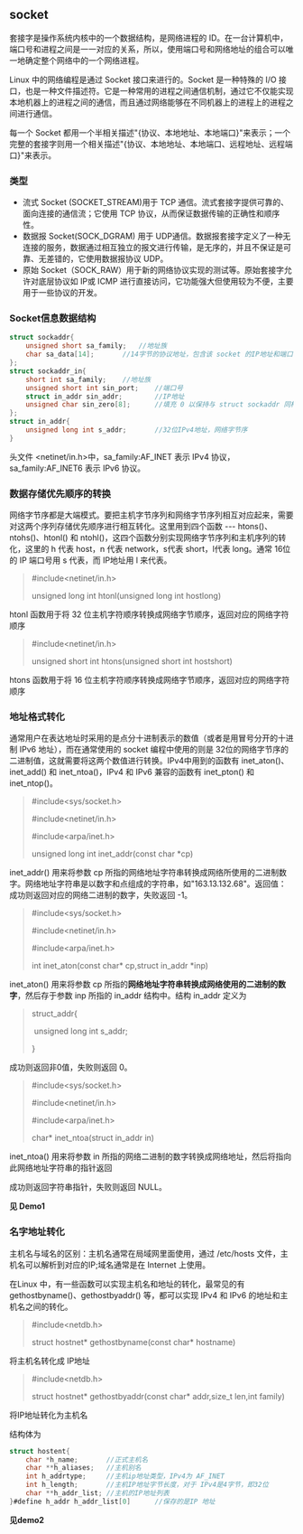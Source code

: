 ## socket

套接字是操作系统内核中的一个数据结构，是网络进程的 ID。在一台计算机中，端口号和进程之间是一一对应的关系，所以，使用端口号和网络地址的组合可以唯一地确定整个网络中的一个网络进程。

Linux 中的网络编程是通过 Socket 接口来进行的。Socket 是一种特殊的 I/O 接口，也是一种文件描述符。它是一种常用的进程之间通信机制，通过它不仅能实现本地机器上的进程之间的通信，而且通过网络能够在不同机器上的进程上的进程之间进行通信。

每一个 Socket 都用一个半相关描述"{协议、本地地址、本地端口}"来表示；一个完整的套接字则用一个相关描述"{协议、本地地址、本地端口、远程地址、远程端口}"来表示。

### 类型

- 流式 Socket (SOCKET_STREAM)用于 TCP 通信。流式套接字提供可靠的、面向连接的通信流；它使用 TCP 协议，从而保证数据传输的正确性和顺序性。
- 数据报 Socket(SOCK_DGRAM) 用于 UDP通信。数据报套接字定义了一种无连接的服务，数据通过相互独立的报文进行传输，是无序的，并且不保证是可靠、无差错的，它使用数据报协议 UDP。
- 原始 Socket（SOCK_RAW）用于新的网络协议实现的测试等。原始套接字允许对底层协议如 IP或 ICMP 进行直接访问，它功能强大但使用较为不便，主要用于一些协议的开发。

### Socket信息数据结构

```c
struct sockaddr{
    unsigned short sa_family;	//地址族
    char sa_data[14];		//14字节的协议地址，包含该 socket 的IP地址和端口号
};
struct sockaddr_in{
    short int sa_family;	//地址族
    unsigned short int sin_port;	//端口号
    struct in_addr sin_addr;		//IP地址
    unsigned char sin_zero[8];		//填充 0 以保持与 struct sockaddr 同样大小
};
struct in_addr{
    unsigned long int s_addr;		//32位IPv4地址，网络字节序
}
```

头文件 <netinet/in.h>中，sa_family:AF_INET 表示 IPv4 协议，sa_family:AF_INET6 表示 IPv6 协议。

### 数据存储优先顺序的转换

网络字节序都是大端模式。要把主机字节序列和网络字节序列相互对应起来，需要对这两个序列存储优先顺序进行相互转化。这里用到四个函数 --- htons()、ntohs()、htonl() 和 ntohl()，这四个函数分别实现网络字节序列和主机序列的转化，这里的 h 代表 host，n 代表 network，s代表 short，l代表 long。通常 16位的 IP 端口号用 s 代表，而  IP地址用 l 来代表。

> \#include<netinet/in.h>
>
> unsigned long int htonl(unsigned long int hostlong)

htonl 函数用于将 32 位主机字符顺序转换成网络字节顺序，返回对应的网络字符顺序

> \#include<netinet/in.h>
>
> unsigned short int htons(unsigned short int hostshort)

htons 函数用于将 16 位主机字符顺序转换成网络字节顺序，返回对应的网络字符顺序

### 地址格式转化

通常用户在表达地址时采用的是点分十进制表示的数值（或者是用冒号分开的十进制 IPv6 地址），而在通常使用的 socket 编程中使用的则是 32位的网络字节序的二进制值，这就需要将这两个数值进行转换。IPv4中用到的函数有 inet_aton()、inet_add() 和 inet_ntoa()，IPv4 和 IPv6 兼容的函数有 inet_pton() 和 inet_ntop()。

> \#include<sys/socket.h>
>
> \#include<netinet/in.h>
>
> \#include<arpa/inet.h>
>
> unsigned long int inet_addr(const char *cp)

inet_addr() 用来将参数 cp 所指的网络地址字符串转换成网络所使用的二进制数字。网络地址字符串是以数字和点组成的字符串，如"163.13.132.68"。返回值：成功则返回对应的网络二进制的数字，失败返回 -1。

> \#include<sys/socket.h>
>
> \#include<netinet/in.h>
>
> \#include<arpa/inet.h>
>
> int inet_aton(const char* cp,struct in_addr *inp)

inet_aton() 用来将参数 cp 所指的**网络地址字符串转换成网络使用的二进制的数字**，然后存于参数 inp 所指的 in_addr 结构中。结构 in_addr 定义为

> struct_addr{
>
> ​	unsigned long int s_addr;
>
> }

成功则返回非0值，失败则返回 0。

> \#include<sys/socket.h>
>
> \#include<netinet/in.h>
>
> \#include<arpa/inet.h>
>
> char* inet_ntoa(struct in_addr in)

inet_ntoa() 用来将参数 in 所指的网络二进制的数字转换成网络地址，然后将指向此网络地址字符串的指针返回

成功则返回字符串指针，失败则返回 NULL。

**见 Demo1**



### 名字地址转化

主机名与域名的区别：主机名通常在局域网里面使用，通过 /etc/hosts 文件，主机名可以解析到对应的IP;域名通常是在 Internet 上使用。

在Linux 中，有一些函数可以实现主机名和地址的转化，最常见的有 gethostbyname()、gethostbyaddr() 等，都可以实现 IPv4 和 IPv6 的地址和主机名之间的转化。

> \#include<netdb.h>
>
> struct hostnet* gethostbyname(const char* hostname)

将主机名转化成 IP地址

> \#include<netdb.h>
>
> struct hostnet* gethostbyaddr(const char* addr,size_t len,int family)

将IP地址转化为主机名



结构体为

```c
struct hostent{
    char *h_name;		//正式主机名
    char **h_aliases;	//主机别名
    int h_addrtype;		//主机ip地址类型，IPv4为 AF_INET
    int h_length;		//主机IP地址字节长度，对于 IPv4是4字节，即32位
    char **h_addr_list;	//主机的IP地址列表
}#define h_addr h_addr_list[0]		//保存的是IP 地址
```

**见demo2**